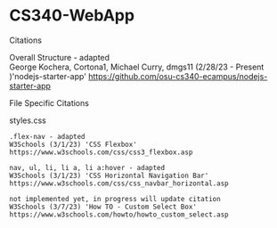 # CS340-WebApp

Citations

Overall Structure - adapted  
George Kochera, Cortona1, Michael Curry, dmgs11 (2/28/23 - Present )'nodejs-starter-app'
https://github.com/osu-cs340-ecampus/nodejs-starter-app


File Specific Citations

styles.css

    .flex-nav - adapted  
    W3Schools (3/1/23) 'CSS Flexbox'
    https://www.w3schools.com/css/css3_flexbox.asp 

    nav, ul, li, li a, li a:hover - adapted 
    W3Schools (3/1/23) 'CSS Horizontal Navigation Bar'
    https://www.w3schools.com/css/css_navbar_horizontal.asp

    not implemented yet, in progress will update citation
    W3Schools (3/7/23) 'How TO - Custom Select Box'
    https://www.w3schools.com/howto/howto_custom_select.asp 